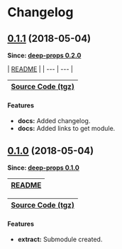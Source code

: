 Changelog
=========

<a name="0.1.1"></a>
## [0.1.1](https://github.com/jpcx/deep-props/tree/0.2.0/libs/extract) (2018-05-04)

__Since: [deep-props 0.2.0](/CHANGELOG.md#0.2.0)__

| [README](https://github.com/jpcx/deep-props/tree/0.2.0/libs/extract/README.md) |
| --- | --- |

| [Source Code (tgz)](https://registry.npmjs.org/deep-props.extract/-/deep-props.extract-0.1.1.tgz) |
| --- |

#### Features
  + __docs:__ Added changelog.
  + __docs:__ Added links to get module.

<a name="0.1.0"></a>
## [0.1.0](https://github.com/jpcx/deep-props/tree/0.1.0/libs/extract) (2018-05-04)

__Since: [deep-props 0.1.0](/CHANGELOG.md#0.1.0)__

| [README](https://github.com/jpcx/deep-props/tree/0.1.0/libs/extract/README.md) |
| --- |

| [Source Code (tgz)](https://registry.npmjs.org/deep-props.extract/-/deep-props.extract-0.1.0.tgz) |
| --- |

#### Features
  + __extract:__ Submodule created.